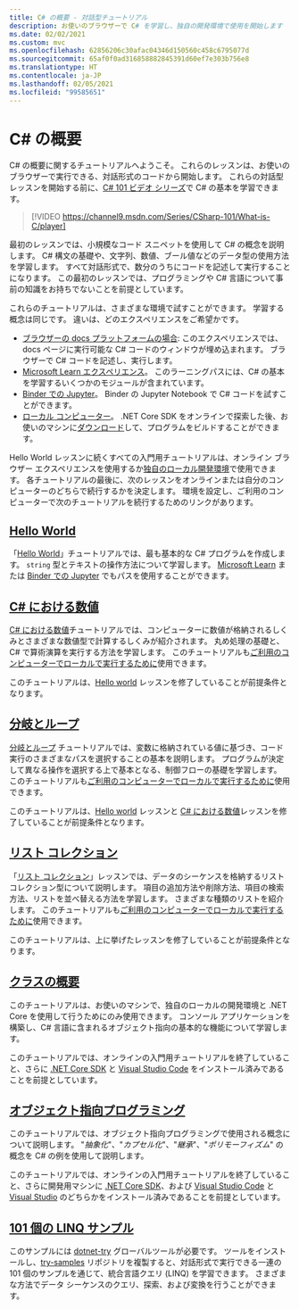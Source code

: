 ```yaml
---
title: C# の概要 - 対話型チュートリアル
description: お使いのブラウザーで C# を学習し、独自の開発環境で使用を開始します
ms.date: 02/02/2021
ms.custom: mvc
ms.openlocfilehash: 62856206c30afac04346d150560c458c6795077d
ms.sourcegitcommit: 65af0f0ad316858882845391d60ef7e303b756e8
ms.translationtype: HT
ms.contentlocale: ja-JP
ms.lasthandoff: 02/05/2021
ms.locfileid: "99585651"
---
```

# <a name="introduction-to-c"></a>C\# の概要

C# の概要に関するチュートリアルへようこそ。 これらのレッスンは、お使いのブラウザーで実行できる、対話形式のコードから開始します。 これらの対話型レッスンを開始する前に、[C# 101 ビデオ シリーズ](https://aka.ms/dotnet3-csharp)で C# の基本を学習できます。

<!--markdownlint-disable MD034 -->
> [!VIDEO https://channel9.msdn.com/Series/CSharp-101/What-is-C/player]

最初のレッスンでは、小規模なコード スニペットを使用して C# の概念を説明します。 C# 構文の基礎や、文字列、数値、ブール値などのデータ型の使用方法を学習します。 すべて対話形式で、数分のうちにコードを記述して実行することになります。 この最初のレッスンでは、プログラミングや C# 言語について事前の知識をお持ちでないことを前提としています。

これらのチュートリアルは、さまざまな環境で試すことができます。 学習する概念は同じです。 違いは、どのエクスペリエンスをご希望かです。

- [ブラウザーの docs プラットフォームの場合](hello-world.yml): このエクスペリエンスでは、docs ページに実行可能な C# コードのウィンドウが埋め込まれます。 ブラウザーで C# コードを記述し、実行します。
- [Microsoft Learn エクスペリエンス](/learn/paths/csharp-first-steps/)。 このラーニングパスには、C# の基本を学習するいくつかのモジュールが含まれています。
- [Binder での Jupyter](https://mybinder.org/v2/gh/dotnet/try-samples/master?filepath=hello-csharp%2Fhello-world.ipynb)。 Binder の Jupyter Notebook で C# コードを試すことができます。
- [ローカル コンピューター](numbers-in-csharp-local.md)。 .NET Core SDK をオンラインで探索した後、お使いのマシンに[ダウンロード](https://dotnet.microsoft.com/download)して、プログラムをビルドすることができます。

Hello World レッスンに続くすべての入門用チュートリアルは、オンライン ブラウザー エクスペリエンスを使用するか[独自のローカル開発環境](local-environment.md)で使用できます。 各チュートリアルの最後に、次のレッスンをオンラインまたは自分のコンピューターのどちらで続行するかを決定します。 環境を設定し、ご利用のコンピューターで次のチュートリアルを続行するためのリンクがあります。

## <a name="hello-world"></a>[Hello World](hello-world.yml)

「[Hello World](hello-world.yml)」チュートリアルでは、最も基本的な C# プログラムを作成します。 `string` 型とテキストの操作方法について学習します。 [Microsoft Learn](/learn/paths/csharp-first-steps/) または [Binder での Jupyter](https://mybinder.org/v2/gh/dotnet/try-samples/master?filepath=hello-csharp%2Fhello-world.ipynb) でもパスを使用することができます。

## <a name="numbers-in-c"></a>[C# における数値](numbers-in-csharp.yml)

[C# における数値](numbers-in-csharp.yml)チュートリアルでは、コンピューターに数値が格納されるしくみとさまざまな数値型で計算するしくみが紹介されます。 丸め処理の基礎と、C# で算術演算を実行する方法を学習します。 このチュートリアルも[ご利用のコンピューターでローカルで実行するために](numbers-in-csharp-local.md)使用できます。

このチュートリアルは、[Hello world](hello-world.yml) レッスンを修了していることが前提条件となります。

## <a name="branches-and-loops"></a>[分岐とループ](branches-and-loops.yml)

[分岐とループ](branches-and-loops.yml) チュートリアルでは、変数に格納されている値に基づき、コード実行のさまざまなパスを選択することの基本を説明します。 プログラムが決定して異なる操作を選択する上で基本となる、制御フローの基礎を学習します。 このチュートリアルも[ご利用のコンピューターでローカルで実行するために](branches-and-loops-local.md)使用できます。

このチュートリアルは、[Hello world](hello-world.yml) レッスンと [C# における数値](numbers-in-csharp.yml)レッスンを修了していることが前提条件となります。

## <a name="list-collection"></a>[リスト コレクション](list-collection.yml)

「[リスト コレクション](list-collection.yml)」レッスンでは、データのシーケンスを格納するリスト コレクション型について説明します。 項目の追加方法や削除方法、項目の検索方法、リストを並べ替える方法を学習します。 さまざまな種類のリストを紹介します。 このチュートリアルも[ご利用のコンピューターでローカルで実行するために](arrays-and-collections.md)使用できます。

このチュートリアルは、上に挙げたレッスンを修了していることが前提条件となります。

## <a name="introduction-to-classes"></a>[クラスの概要](introduction-to-classes.md)

このチュートリアルは、お使いのマシンで、独自のローカルの開発環境と .NET Core を使用して行うためにのみ使用できます。
コンソール アプリケーションを構築し、C# 言語に含まれるオブジェクト指向の基本的な機能について学習します。

このチュートリアルでは、オンラインの入門用チュートリアルを終了していること、さらに [.NET Core SDK](https://dotnet.microsoft.com/download) と [Visual Studio Code](https://code.visualstudio.com/) をインストール済みであることを前提としています。

## <a name="object-oriented-programming"></a>[オブジェクト指向プログラミング](object-oriented-programming.md)

このチュートリアルでは、オブジェクト指向プログラミングで使用される概念について説明します。 "*抽象化*"、"*カプセル化*"、"*継承*"、"*ポリモーフィズム*" の概念を C# の例を使用して説明します。

このチュートリアルでは、オンラインの入門用チュートリアルを終了していること、さらに開発用マシンに [.NET Core SDK](https://dotnet.microsoft.com/download)、および [Visual Studio Code](https://code.visualstudio.com/) と [Visual Studio](https://visualstudio.com) のどちらかをインストール済みであることを前提としています。

## <a name="101-linq-samples"></a>[101 個の LINQ サンプル](https://github.com/dotnet/try-samples/tree/master/101-linq-samples)

このサンプルには [dotnet-try](https://github.com/dotnet/try/blob/main/README.md#setup) グローバルツールが必要です。 ツールをインストールし、[try-samples](https://github.com/dotnet/try-samples) リポジトリを複製すると、対話形式で実行できる一連の 101 個のサンプルを通じて、統合言語クエリ (LINQ) を学習できます。 さまざまな方法でデータ シーケンスのクエリ、探索、および変換を行うことができます。
